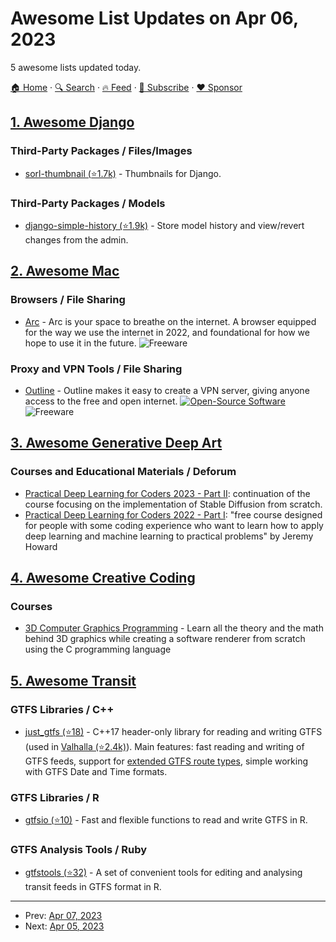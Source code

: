 # Awesome List Updates on Apr 06, 2023

5 awesome lists updated today.

[🏠 Home](/README.md) · [🔍 Search](https://www.trackawesomelist.com/search/) · [🔥 Feed](https://www.trackawesomelist.com/rss.xml) · [📮 Subscribe](https://trackawesomelist.us17.list-manage.com/subscribe?u=d2f0117aa829c83a63ec63c2f&id=36a103854c) · [❤️  Sponsor](https://github.com/sponsors/theowenyoung)



## [1. Awesome Django](/content/wsvincent/awesome-django/README.md)

### Third-Party Packages / Files/Images

*   [sorl-thumbnail (⭐1.7k)](https://github.com/jazzband/sorl-thumbnail) - Thumbnails for Django.

### Third-Party Packages / Models

*   [django-simple-history (⭐1.9k)](https://github.com/jazzband/django-simple-history) - Store model history and view/revert changes from the admin.

## [2. Awesome Mac](/content/jaywcjlove/awesome-mac/README.md)

### Browsers / File Sharing

*   [Arc](https://arc.net/) - Arc is your space to breathe on the internet. A browser equipped for the way we use the internet in 2022, and foundational for how we hope to use it in the future. ![Freeware](https://jaywcjlove.github.io/sb/ico/min-free.svg "Freeware")

### Proxy and VPN Tools / File Sharing

*   [Outline](https://getoutline.org/) - Outline makes it easy to create a VPN server, giving anyone access to the free and open internet. [![Open-Source Software](https://jaywcjlove.github.io/sb/ico/min-oss.svg "Open Source Software")](https://github.com/Jigsaw-Code) ![Freeware](https://jaywcjlove.github.io/sb/ico/min-free.svg "Freeware")

## [3. Awesome Generative Deep Art](/content/filipecalegario/awesome-generative-deep-art/README.md)

### Courses and Educational Materials / Deforum

*   [Practical Deep Learning for Coders 2023 - Part II](https://www.youtube.com/watch?v=_7rMfsA24Ls\&list=PLfYUBJiXbdtRUvTUYpLdfHHp9a58nWVXP): continuation of the course focusing on the implementation of Stable Diffusion from scratch.
*   [Practical Deep Learning for Coders 2022 - Part I](https://www.youtube.com/playlist?list=PLfYUBJiXbdtSvpQjSnJJ_PmDQB_VyT5iU): "free course designed for people with some coding experience who want to learn how to apply deep learning and machine learning to practical problems" by Jeremy Howard

## [4. Awesome Creative Coding](/content/terkelg/awesome-creative-coding/README.md)

### Courses

*   [3D Computer Graphics Programming](https://pikuma.com/courses/learn-3d-computer-graphics-programming) - Learn all the theory and the math behind 3D graphics while creating a software renderer from scratch using the C programming language

## [5. Awesome Transit](/content/CUTR-at-USF/awesome-transit/README.md)

### GTFS Libraries / C++

*   [just\_gtfs (⭐18)](https://github.com/mesozoic-drones/just_gtfs) - C++17 header-only library for reading and writing GTFS (used in [Valhalla (⭐2.4k)](https://github.com/valhalla/valhalla)). Main features: fast reading and writing of GTFS feeds, support for [extended GTFS route types](https://developers.google.com/transit/gtfs/reference/extended-route-types), simple working with GTFS Date and Time formats.

### GTFS Libraries / R

*   [gtfsio (⭐10)](https://github.com/r-transit/gtfsio) - Fast and flexible functions to read and write GTFS in R.

### GTFS Analysis Tools / Ruby

*   [gtfstools (⭐32)](https://github.com/ipeaGIT/gtfstools) - A set of convenient tools for editing and analysing transit feeds in GTFS format in R.

---

- Prev: [Apr 07, 2023](/content/2023/04/07/README.md)
- Next: [Apr 05, 2023](/content/2023/04/05/README.md)